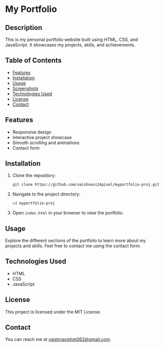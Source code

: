 
# My Portfolio

## Description
This is my personal portfolio website built using HTML, CSS, and JavaScript. It showcases my projects, skills, and achievements.

## Table of Contents
- [Features](#features)
- [Installation](#installation)
- [Usage](#usage)
- [Screenshots](#screenshots)
- [Technologies Used](#technologies-used)
- [License](#license)
- [Contact](#contact)

## Features
- Responsive design
- Interactive project showcase
- Smooth scrolling and animations
- Contact form

## Installation
1. Clone the repository:
   ```bash
   git clone https://github.com/vaishnavi24pixel/myportfolio-proj.git
   ```
2. Navigate to the project directory:
   ```bash
   cd myportfolio-proj
   ```
3. Open `index.html` in your browser to view the portfolio.

## Usage
Explore the different sections of the portfolio to learn more about my projects and skills. Feel free to contact me using the contact form.

## Technologies Used
- HTML
- CSS
- JavaScript

## License
This project is licensed under the MIT License.

## Contact
You can reach me at [vaishnavishm082@gmail.com](mailto:your-email@example.com).


